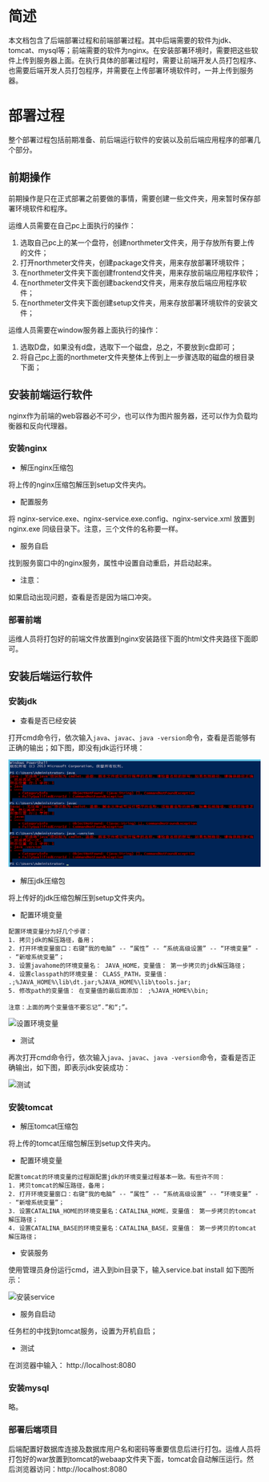 
# 简述

本文档包含了后端部署过程和前端部署过程。其中后端需要的软件为jdk、tomcat、mysql等；前端需要的软件为nginx。在安装部署环境时，需要把这些软件上传到服务器上面。在执行具体的部署过程时，需要让前端开发人员打包程序、也需要后端开发人员打包程序，并需要在上传部署环境软件时，一并上传到服务器。

# 部署过程

整个部署过程包括前期准备、前后端运行软件的安装以及前后端应用程序的部署几个部分。

## 前期操作

前期操作是只在正式部署之前要做的事情，需要创建一些文件夹，用来暂时保存部署环境软件和程序。

运维人员需要在自己pc上面执行的操作：

1. 选取自己pc上的某一个盘符，创建northmeter文件夹，用于存放所有要上传的文件；
2. 打开northmeter文件夹，创建package文件夹，用来存放部署环境软件；
3. 在northmeter文件夹下面创建frontend文件夹，用来存放前端应用程序软件；
4. 在northmeter文件夹下面创建backend文件夹，用来存放后端应用程序软件；
5. 在northmeter文件夹下面创建setup文件夹，用来存放部署环境软件的安装文件；

运维人员需要在window服务器上面执行的操作：

1. 选取D盘，如果没有d盘，选取下一个磁盘，总之，不要放到c盘即可；
2. 将自己pc上面的northmeter文件夹整体上传到上一步骤选取的磁盘的根目录下面；


## 安装前端运行软件

nginx作为前端的web容器必不可少，也可以作为图片服务器，还可以作为负载均衡器和反向代理器。

### 安装nginx

- 解压nginx压缩包

将上传的nginx压缩包解压到setup文件夹内。

- 配置服务

将 nginx-service.exe、nginx-service.exe.config、nginx-service.xml 放置到 nginx.exe 同级目录下。注意，三个文件的名称要一样。

- 服务自启

找到服务窗口中的nginx服务，属性中设置自动重启，并启动起来。

- 注意：

如果启动出现问题，查看是否是因为端口冲突。

### 部署前端

运维人员将打包好的前端文件放置到nginx安装路径下面的html文件夹路径下面即可。

## 安装后端运行软件

### 安装jdk

- 查看是否已经安装

打开cmd命令行，依次输入`java`、`javac`、`java -version`命令，查看是否能够有正确的输出；如下图，即没有jdk运行环境：

![没有java环境](../image/window-develop/01.png)

- 解压jdk压缩包

将上传好的jdk压缩包解压到setup文件夹内。

- 配置环境变量

```
配置环境变量分为好几个步骤：
1. 拷贝jdk的解压路径，备用；
2. 打开环境变量窗口：右键“我的电脑” -- “属性” -- “系统高级设置” -- “环境变量” -- “新增系统变量”；
3. 设置javahome的环境变量名： JAVA_HOME，变量值： 第一步拷贝的jdk解压路径；
4. 设置classpath的环境变量： CLASS_PATH，变量值： .;%JAVA_HOME%\lib\dt.jar;%JAVA_HOME%\lib\tools.jar;
5. 修改path的变量值： 在变量值的最后面添加： ;%JAVA_HOME%\bin;

注意：上面的两个变量值不要忘记“.”和“;”。
````

![设置环境变量](../image/window-develop/02.png)

- 测试

再次打开cmd命令行，依次输入`java`、`javac`、`java -version`命令，查看是否正确输出，如下图，即表示jdk安装成功：

![测试](../image/window-develop/03.png)

### 安装tomcat

- 解压tomcat压缩包

将上传的tomcat压缩包解压到setup文件夹内。

- 配置环境变量

```
配置tomcat的环境变量的过程跟配置jdk的环境变量过程基本一致。有些许不同：
1. 拷贝tomcat的解压路径，备用；
2. 打开环境变量窗口：右键“我的电脑” -- “属性” -- “系统高级设置” -- “环境变量” -- “新增系统变量”；
3. 设置CATALINA_HOME的环境变量名：CATALINA_HOME，变量值： 第一步拷贝的tomcat解压路径；
4. 设置CATALINA_BASE的环境变量名：CATALINA_BASE，变量值： 第一步拷贝的tomcat解压路径；
```

- 安装服务

使用管理员身份运行cmd，进入到bin目录下，输入service.bat install
如下图所示：

![安装service](../image/window-develop/04.png)

- 服务自启动

任务栏的中找到tomcat服务，设置为开机自启；

- 测试

在浏览器中输入： http://localhost:8080

### 安装mysql

略。

### 部署后端项目

后端配置好数据库连接及数据库用户名和密码等重要信息后进行打包。运维人员将打包好的war放置到tomcat的webaap文件夹下面，tomcat会自动解压运行。然后浏览器访问：http://localhost:8080
